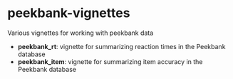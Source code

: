 # peekbank-vignettes

Various vignettes for working with peekbank data

- **peekbank_rt**: vignette for summarizing reaction times in the Peekbank database
- **peekbank_item**: vignette for summarizing item accuracy in the Peekbank database

